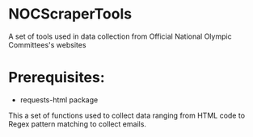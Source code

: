 # NOCScraperTools
A set of tools used in data collection from Official National Olympic Committees's websites

# Prerequisites:
* requests-html package

This a set of functions used to collect data ranging from HTML code to Regex pattern matching to collect emails.

